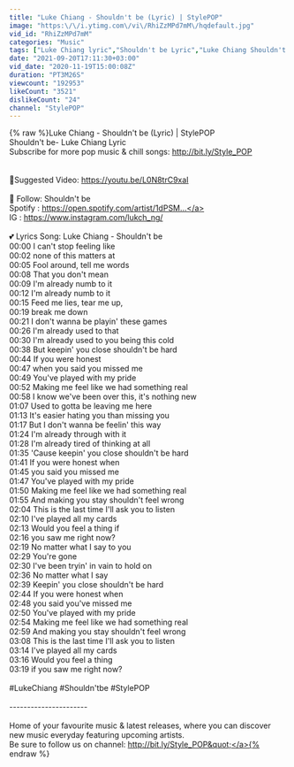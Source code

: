 ```yaml
---
title: "Luke Chiang - Shouldn't be (Lyric) | StylePOP"
image: "https:\/\/i.ytimg.com\/vi\/RhiZzMPd7mM\/hqdefault.jpg"
vid_id: "RhiZzMPd7mM"
categories: "Music"
tags: ["Luke Chiang lyric","Shouldn't be Lyric","Luke Chiang Shouldn't be Lyric video"]
date: "2021-09-20T17:11:30+03:00"
vid_date: "2020-11-19T15:00:08Z"
duration: "PT3M26S"
viewcount: "192953"
likeCount: "3521"
dislikeCount: "24"
channel: "StylePOP"
---
```

{% raw %}Luke Chiang - Shouldn't be (Lyric) | StylePOP<br />Shouldn't be- Luke Chiang  Lyric<br />Subscribe for more pop music &amp; chill songs: <a rel="nofollow" target="blank" href="http://bit.ly/Style_POP">http://bit.ly/Style_POP</a><br /><br /><br />💖Suggested Video: <a rel="nofollow" target="blank" href="https://youtu.be/L0N8trC9xaI">https://youtu.be/L0N8trC9xaI</a><br /><br />💌 Follow: Shouldn't be<br />Spotify : <a rel="nofollow" target="blank" href="https://open.spotify.com/artist/1dPSM...">https://open.spotify.com/artist/1dPSM...</a><br />IG : <a rel="nofollow" target="blank" href="https://www.instagram.com/lukch_ng/">https://www.instagram.com/lukch_ng/</a><br /><br />💕 Lyrics Song: Luke Chiang - Shouldn't be<br />00:00 I can't stop feeling like<br />00:02 none of this matters at<br />00:05 Fool around, tell me words<br />00:08 That you don't mean<br />00:09 I'm already numb to it<br />00:12 I'm already numb to it<br />00:15 Feed me lies, tear me up,<br />00:19 break me down<br />00:21 I don't wanna be playin' these games<br />00:26 I'm already used to that<br />00:30 I'm already used to you being this cold<br />00:38 But keepin' you close shouldn't be hard<br />00:44 If you were honest<br />00:47 when you said you missed me<br />00:49 You've played with my pride<br />00:52 Making me feel like we had something real<br />00:58 I know we've been over this, it's nothing new<br />01:07 Used to gotta be leaving me here<br />01:13 It's easier hating you than missing you<br />01:17 But I don't wanna be feelin' this way<br />01:24 I'm already through with it<br />01:28 I'm already tired of thinking at all<br />01:35 'Cause keepin' you close shouldn't be hard<br />01:41 If you were honest when<br />01:45 you said you missed me<br />01:47 You've played with my pride<br />01:50 Making me feel like we had something real<br />01:55 And making you stay shouldn't feel wrong<br />02:04 This is the last time I'll ask you to listen<br />02:10 I've played all my cards<br />02:13 Would you feel a thing if<br />02:16 you saw me right now?<br />02:19 No matter what I say to you<br />02:29 You're gone<br />02:30 I've been tryin' in vain to hold on<br />02:36 No matter what I say<br />02:39 Keepin' you close shouldn't be hard<br />02:44 If you were honest when<br />02:48 you said you've missed me<br />02:50 You've played with my pride<br />02:54 Making me feel like we had something real<br />02:59 And making you stay shouldn't feel wrong<br />03:08 This is the last time I'll ask you to listen<br />03:14 I've played all my cards<br />03:16 Would you feel a thing<br />03:19 if you saw me right now?<br /><br />#LukeChiang #Shouldn'tbe #StylePOP <br /><br />----------------------<br /><br />Home of your favourite music &amp; latest releases, where you can discover new music everyday featuring upcoming artists.<br />Be sure to follow us on channel: <a rel="nofollow" target="blank" href="http://bit.ly/Style_POP&quot;">http://bit.ly/Style_POP&quot;</a>{% endraw %}

